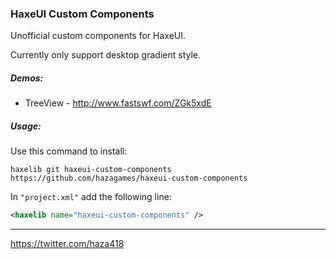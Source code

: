 
### HaxeUI Custom Components

Unofficial custom components for HaxeUI.

Currently only support desktop gradient style.

##### Demos:
- TreeView - http://www.fastswf.com/ZGk5xdE

##### Usage:

Use this command to install:

`haxelib git haxeui-custom-components https://github.com/hazagames/haxeui-custom-components`

In `"project.xml"` add the following line:
```xml
<haxelib name="haxeui-custom-components" />
```

___________________________________________________________________

https://twitter.com/haza418
